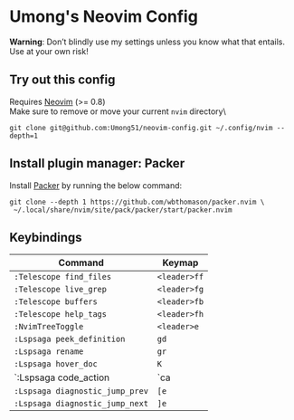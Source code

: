 # Umong's Neovim Config
**Warning**: Don’t blindly use my settings unless you know what that entails. Use at your own risk!

## Try out this config
Requires [Neovim](https://neovim.io/) (>= 0.8)\
Make sure to remove or move your current ``nvim`` directory\
```
git clone git@github.com:Umong51/neovim-config.git ~/.config/nvim --depth=1
```
## Install plugin manager: Packer
Install [Packer](https://github.com/wbthomason/packer.nvim) by running the below command:
```
git clone --depth 1 https://github.com/wbthomason/packer.nvim \
 ~/.local/share/nvim/site/pack/packer/start/packer.nvim
```
## Keybindings

|          Command              |           Keymap            |
|-------------------------------|-----------------------------|
|  `:Telescope find_files`      |     `<leader>ff`            |
|  `:Telescope live_grep`       |     `<leader>fg`            |
|  `:Telescope buffers`         |     `<leader>fb`            |
|  `:Telescope help_tags`       |     `<leader>fh`            |
|  `:NvimTreeToggle`            |     `<leader>e`             |
|`:Lspsaga peek_definition`     |     `gd`                    |
|  `:Lspsaga rename`            |     `gr`                    |
|`:Lspsaga hover_doc`           |     `K`                     |
|`:Lspsaga code_action          |     `<leader>ca             |
|`:Lspsaga diagnostic_jump_prev`|     `[e`                    |
|`:Lspsaga diagnostic_jump_next`|     `]e`                    |
